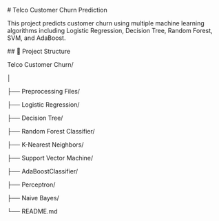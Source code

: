 \# Telco Customer Churn Prediction



This project predicts customer churn using multiple machine learning algorithms including Logistic Regression, Decision Tree, Random Forest, SVM, and AdaBoost.



\## 📂 Project Structure

Telco Customer Churn/

│

├── Preprocessing Files/

├── Logistic Regression/

├── Decision Tree/

├── Random Forest Classifier/

├── K-Nearest Neighbors/

├── Support Vector Machine/

├── AdaBoostClassifier/

├── Perceptron/

├── Naive Bayes/

└── README.md

